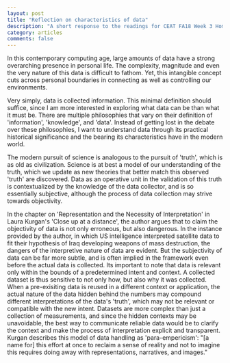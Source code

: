 ```yaml
---
layout: post
title: "Reflection on characteristics of data"
description: "A short response to the readings for CEAT FA18 Week 3 Homework assignment"
category: articles
comments: false
---
```


In this contemporary computing age, large amounts of data have a strong overarching presence in personal life. The complexity, magnitude and even the very nature of this data is difficult to fathom. Yet, this intangible concept cuts across personal boundaries in connecting as well as controlling our environments. 

Very simply, data is collected information. This minimal definition should suffice, since I am more interested in exploring what data can be than what it must be. There are multiple philosophies that vary on their definition of 'information', 'knowledge', and 'data'. Instead of getting lost in the debate over these philosophies, I want to understand data through its practical historical significance and the bearing its characteristics have in the modern world.

The modern pursuit of science is analogous to the pursuit of 'truth', which is as old as civilization. Science is at best a model of our understanding of the truth, which we update as new theories that better match this observed 'truth' are discovered. Data as an operative unit in the validation of this truth is contextualized by the knowledge of the data collector, and is so essentially subjective, although the process of data collection may strive towards objectivity. 

In the chapter on 'Representation and the Necessity of Interpretation' in Laura Kurgan's 'Close up at a distance', the author argues that to claim the objectivity of data is not only erroneous, but also dangerous. In the instance provided by the author, in which US intelligence interpreted satellite data to fit their hypothesis of Iraq developing weapons of mass destruction, the dangers of the interpretive nature of data are evident. But the subjectivity of data can be far more subtle, and is often implied in the framework even before the actual data is collected. Its important to note that data is relevant only within the bounds of a predetermined intent and context. A collected dataset is thus sensitive to not only how, but also why it was collected. When a pre-exisiting data is reused in a different context or application, the actual nature of the data hidden behind the numbers may compound different interpretations of the  data's 'truth', which may not be relevant or compatible with the new intent. Datasets are more complex than just a collection of measurements, and since the hidden contexts may be unavoidable, the best way to communicate reliable data would be to clarify the context and make the process of interpretation explicit and transparent. Kurgan describes this model of data handling as 'para-empericism': "[a name for] this effort at once to reclaim a sense of reality and not to imagine this requires doing away with representations, narratives, and images."


